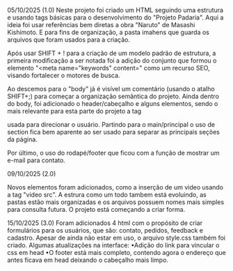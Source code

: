 05/10/2025 (1.0)
Neste projeto foi criado um HTML seguindo uma estrutura e usando tags básicas para o desenvolvimento do "Projeto Padaria". Aqui a ideia foi usar referências bem diretas a obra "Naruto" de Masashi Kishimoto. E para fins de organização, a pasta imahens que guarda os arquivos que foram usados para a criação.

Após usar SHIFT + ! para a criação de um modelo padrão de estrutura, a primeira modificação a ser notada foi a adição do conjunto que formou o elemento "<meta name="keywords" content=" como um recurso SEO, visando fortalecer o motores de busca.

Ao descemos para o "body" já é visível um comentário (usando o atalho SHIFT+;) para começar a organização semântica do projeto. Ainda dentro do body, foi adicionado o header/cabeçalho e alguns elementos, sendo o mais relevante para esta parte do projeto a tag <nav> usada para direcionar o usuário. Partindo para o main/principal o uso de section fica bem aparente ao ser usado para separar as principais seções da página.

Por último, o uso do rodapé/footer que ficou com a função de mostrar um e-mail para contato.

09/10/2025 (2.0)

Novos elementos foram adicionados, como a inserção de um video usando a tag "video src". A estrura como um todo tambem está evoluindo, as pastas estão mais organizadas e os arquivos possuem nomes mais simples para consulta futura.
O projeto está começando a criar forma.

15/10/2025 (3.0)
Foram adicionados 4 html com o propósito de criar formulários para os usuários, que são: contato, pedidos, feedback e cadastro.
Apesar de ainda não estar em uso, o arquivo style.css também foi criado.
Algumas atualizações na interface:
•Adição do link para vincular o css em head
•O footer está mais completo, contendo agora o endereço que antes ficava em head deixando o cabeçalho mais limpo.

